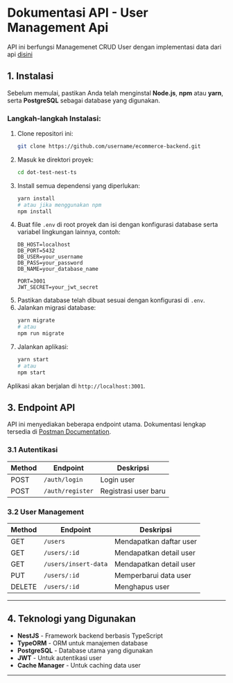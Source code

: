 # Dokumentasi API - User Management Api 

API ini berfungsi Managemenet CRUD User dengan implementasi data dari api [disini](https://jsonplaceholder.typicode.com)

## 1. Instalasi

Sebelum memulai, pastikan Anda telah menginstal **Node.js**, **npm** atau **yarn**, serta **PostgreSQL** sebagai database yang digunakan.

### Langkah-langkah Instalasi:

1. Clone repositori ini:
   ```bash
   git clone https://github.com/username/ecommerce-backend.git
   ```
2. Masuk ke direktori proyek:
   ```bash
   cd dot-test-nest-ts
   ```
3. Install semua dependensi yang diperlukan:
   ```bash
   yarn install
   # atau jika menggunakan npm
   npm install
   ```
4. Buat file `.env` di root proyek dan isi dengan konfigurasi database serta variabel lingkungan lainnya, contoh:
   ```plaintext
   DB_HOST=localhost
   DB_PORT=5432
   DB_USER=your_username
   DB_PASS=your_password
   DB_NAME=your_database_name
   
   PORT=3001
   JWT_SECRET=your_jwt_secret
   ```
5. Pastikan database telah dibuat sesuai dengan konfigurasi di `.env`.
6. Jalankan migrasi database:
   ```bash
   yarn migrate
   # atau
   npm run migrate
   ```
7. Jalankan aplikasi:
   ```bash
   yarn start
   # atau
   npm start
   ```

Aplikasi akan berjalan di `http://localhost:3001`.


## 3. Endpoint API

API ini menyediakan beberapa endpoint utama. Dokumentasi lengkap tersedia di [Postman Documentation](https://documenter.getpostman.com/view/29492816/2s9YsGhYfA).

### 3.1 Autentikasi

| Method | Endpoint       | Deskripsi                  |
|--------|--------------|----------------------------|
| POST   | `/auth/login` | Login user                 |
| POST   | `/auth/register` | Registrasi user baru       |

### 3.2 User Management

| Method | Endpoint             | Deskripsi                    |
|--------|----------------------|------------------------------|
| GET    | `/users`             | Mendapatkan daftar user      |
| GET    | `/users/:id`         | Mendapatkan detail user      |
| GET    | `/users/insert-data` | Mendapatkan detail user      |
| PUT    | `/users/:id`         | Memperbarui data user       |
| DELETE | `/users/:id`         | Menghapus user              |

---

## 4. Teknologi yang Digunakan

- **NestJS** - Framework backend berbasis TypeScript
- **TypeORM** - ORM untuk manajemen database
- **PostgreSQL** - Database utama yang digunakan
- **JWT** - Untuk autentikasi user
- **Cache Manager** - Untuk caching data user

---

